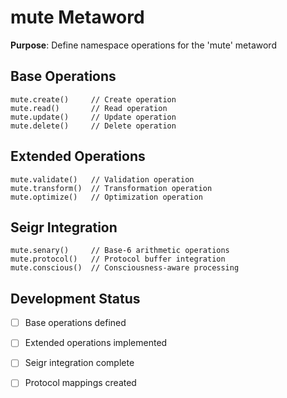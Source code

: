 # mute Metaword

**Purpose**: Define namespace operations for the 'mute' metaword

## Base Operations

```hyphos
mute.create()     // Create operation
mute.read()       // Read operation  
mute.update()     // Update operation
mute.delete()     // Delete operation
```

## Extended Operations

```hyphos
mute.validate()   // Validation operation
mute.transform()  // Transformation operation
mute.optimize()   // Optimization operation
```

## Seigr Integration

```hyphos
mute.senary()     // Base-6 arithmetic operations
mute.protocol()   // Protocol buffer integration
mute.conscious()  // Consciousness-aware processing
```

## Development Status

- [ ] Base operations defined
- [ ] Extended operations implemented  
- [ ] Seigr integration complete
- [ ] Protocol mappings created

